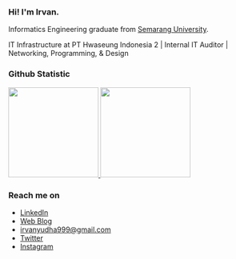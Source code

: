 ### Hi! I'm Irvan.

Informatics Engineering graduate from <a href="https://usm.ac.id/id/">Semarang University</a>.<br>

IT Infrastructure at PT Hwaseung Indonesia 2 | Internal IT Auditor | Networking, Programming, & Design<br>

### Github Statistic
<p align="left">
<a href="https://github.com/irvanyd/">
  <img height="180em" src="https://github-readme-stats-eight-theta.vercel.app/api?username=irvanyd&show_icons=true&theme=algolia&include_all_commits=true&count_private=true"/>
  <img height="180em" src="https://github-readme-stats-eight-theta.vercel.app/api/top-langs/?username=irvanyd&layout=compact&langs_count=8&theme=algolia"/>
</a>
</p>

### Reach me on
- <a href="https://id.linkedin.com/in/irvan-yudha-andika-82419b204">LinkedIn</a>
- <a href="https://indodigitalmedia.blogspot.com/">Web Blog</a>
- irvanyudha999@gmail.com
- <a href="https://twitter.com/irvnyd">Twitter</a>
- <a href="https://www.instagram.com/irvanyd_/">Instagram</a>
